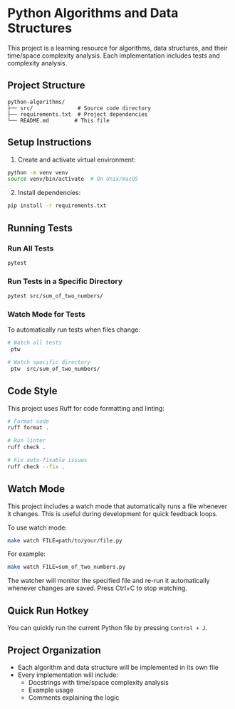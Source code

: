 # Python Algorithms and Data Structures

This project is a learning resource for algorithms, data structures, and their time/space complexity analysis. Each implementation includes tests and complexity analysis.

## Project Structure

```
python-algorithms/
├── src/              # Source code directory
├── requirements.txt  # Project dependencies
└── README.md        # This file
```

## Setup Instructions

1. Create and activate virtual environment:

```bash
python -m venv venv
source venv/bin/activate  # On Unix/macOS
```

2. Install dependencies:

```bash
pip install -r requirements.txt
```

## Running Tests

### Run All Tests

```bash
pytest
```

### Run Tests in a Specific Directory

```bash
pytest src/sum_of_two_numbers/
```

### Watch Mode for Tests

To automatically run tests when files change:

```bash
# Watch all tests
 ptw

# Watch specific directory
 ptw  src/sum_of_two_numbers/
```

## Code Style

This project uses Ruff for code formatting and linting:

```bash
# Format code
ruff format .

# Run linter
ruff check .

# Fix auto-fixable issues
ruff check --fix .
```

## Watch Mode

This project includes a watch mode that automatically runs a file whenever it changes. This is useful during development for quick feedback loops.

To use watch mode:

```bash
make watch FILE=path/to/your/file.py
```

For example:

```bash
make watch FILE=sum_of_two_numbers.py
```

The watcher will monitor the specified file and re-run it automatically whenever changes are saved. Press Ctrl+C to stop watching.

## Quick Run Hotkey

You can quickly run the current Python file by pressing `Control + J`.

## Project Organization

- Each algorithm and data structure will be implemented in its own file
- Every implementation will include:
  - Docstrings with time/space complexity analysis
  - Example usage
  - Comments explaining the logic
